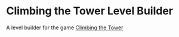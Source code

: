 # Climbing the Tower Level Builder

A level builder for the game [Climbing the Tower](https://github.com/scotch101tape/climbing-the-tower)

